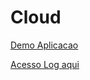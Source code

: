 # Cloud

[Demo Aplicacao](http://fiveware.sa-east-1.elasticbeanstalk.com:8080)

[Acesso Log aqui](http://fiveware.sa-east-1.elasticbeanstalk.com:8080/actuators/log/)
